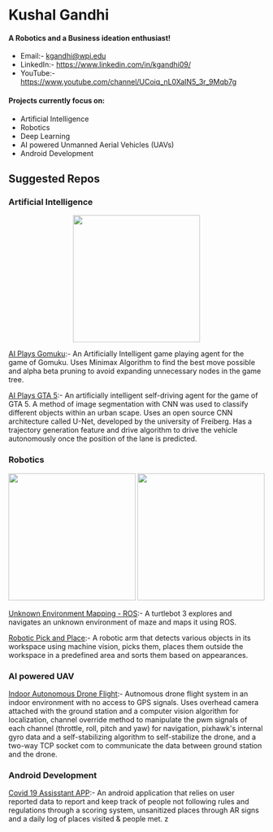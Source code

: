 # Kushal Gandhi

#### A Robotics and a Business ideation enthusiast!
- Email:- kgandhi@wpi.edu
- LinkedIn:- https://www.linkedin.com/in/kgandhi09/
- YouTube:- https://www.youtube.com/channel/UCoiq_nL0XaIN5_3r_9Mqb7g

#### Projects currently focus on:
- Artificial Intelligence
- Robotics
- Deep Learning
- AI powered Unmanned Aerial Vehicles (UAVs)
- Android Development

## Suggested Repos


### Artificial Intelligence

<p align="center"><img src="https://user-images.githubusercontent.com/36654439/106375600-6c97e600-635b-11eb-89cb-49cf8d07d966.gif" width="250"></p>

[AI Plays Gomuku](https://github.com/kgandhi09/AI-Plays-Gomuku):- An Artificially Intelligent game playing agent for the game of Gomuku. Uses Minimax Algorithm to find the best move possible and alpha beta pruning to avoid expanding unnecessary nodes in the game tree.

[AI Plays GTA 5](https://github.com/kgandhi09/AI-Plays-GTA-5):- An artificially intelligent self-driving agent for the game of GTA 5. A method of image segmentation with CNN was used to classify different objects within an urban scape. Uses an open source CNN architecture called U-Net, developed by the university of Freiberg. Has a trajectory generation feature and drive algorithm to drive the vehicle autonomously once the position of the lane is predicted.


### Robotics

<p align="center"><img src="https://user-images.githubusercontent.com/36654439/106375700-5dfdfe80-635c-11eb-84b2-b11381e15c22.gif" width="250"> <img src="https://user-images.githubusercontent.com/36654439/106375729-a61d2100-635c-11eb-8502-7328fff7269a.png" width="250"></p>

[Unknown Environment Mapping - ROS](https://github.com/kgandhi09/Unknown_Environment_Mapping-ROS):- A turtlebot 3 explores and navigates an unknown environment of maze and maps it using ROS. 

[Robotic Pick and Place](https://github.com/kgandhi09/Robotic_Pick_and_Place):- A robotic arm that detects various objects in its workspace using machine vision, picks them, places them outside the workspace in a predefined area and sorts them based on appearances.
### AI powered UAV

[Indoor Autonomous Drone Flight](https://github.com/kgandhi09/Indoor_Autonomous_Drone_Flight):- Autnomous drone flight system in an indoor environment with no access to GPS signals. Uses overhead camera attached with the ground station and a computer vision algorithm for localization, channel override method to manipulate the pwm signals of each channel (throttle, roll, pitch and yaw) for navigation, pixhawk's internal gyro data and a self-stabilizing algorithm to self-stabilize the drone, and a two-way TCP socket com to communicate the data between ground station and the drone. 

### Android Development

[Covid 19 Assisstant APP](https://github.com/kgandhi09/Covid-19_Assisstant_App):- An android application that relies on user reported data to report and keep track of people not following rules and regulations through a scoring system, unsanitized places through AR signs and a daily log of places visited & people met.
z
